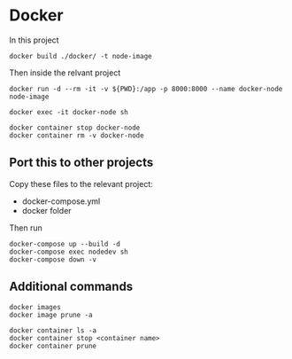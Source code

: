 # Docker

In this project

```
docker build ./docker/ -t node-image
```

Then inside the relvant project

```
docker run -d --rm -it -v ${PWD}:/app -p 8000:8000 --name docker-node node-image
```

```
docker exec -it docker-node sh
```

```
docker container stop docker-node
docker container rm -v docker-node
```

## Port this to other projects

Copy these files to the relevant project:

- docker-compose.yml
- docker folder

Then run

```
docker-compose up --build -d
docker-compose exec nodedev sh
docker-compose down -v
```

## Additional commands

```
docker images
docker image prune -a

docker container ls -a
docker container stop <container name>
docker container prune
```

